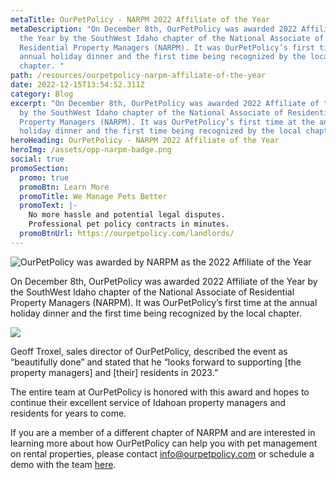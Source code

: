 ```yaml
---
metaTitle: OurPetPolicy - NARPM 2022 Affiliate of the Year
metaDescription: "On December 8th, OurPetPolicy was awarded 2022 Affiliate of
  the Year by the SouthWest Idaho chapter of the National Associate of
  Residential Property Managers (NARPM). It was OurPetPolicy’s first time at the
  annual holiday dinner and the first time being recognized by the local
  chapter. "
path: /resources/ourpetpolicy-narpm-affiliate-of-the-year
date: 2022-12-15T13:54:52.311Z
category: Blog
excerpt: "On December 8th, OurPetPolicy was awarded 2022 Affiliate of the Year
  by the SouthWest Idaho chapter of the National Associate of Residential
  Property Managers (NARPM). It was OurPetPolicy’s first time at the annual
  holiday dinner and the first time being recognized by the local chapter. "
heroHeading: OurPetPolicy - NARPM 2022 Affiliate of the Year
heroImg: /assets/opp-narpm-badge.png
social: true
promoSection:
  promo: true
  promoBtn: Learn More
  promoTitle: We Manage Pets Better
  promoText: |-
    No more hassle and potential legal disputes. 
    Professional pet policy contracts in minutes.
  promoBtnUrl: https://ourpetpolicy.com/landlords/
---
```

![OurPetPolicy was awarded by NARPM as the 2022 Affiliate of the Year](/assets/narpm_affiliate_of_the_year-2-.png)

On December 8th, OurPetPolicy was awarded 2022 Affiliate of the Year by the SouthWest Idaho chapter of the National Associate of Residential Property Managers (NARPM). It was OurPetPolicy’s first time at the annual holiday dinner and the first time being recognized by the local chapter. 

![](/assets/ourpetpolicy_narpm_award.png)

Geoff Troxel, sales director of OurPetPolicy, described the event as “beautifully done” and stated that he “looks forward to supporting \[the property managers] and \[their] residents in 2023.” 

The entire team at OurPetPolicy is honored with this award and hopes to continue their excellent service of Idahoan property managers and residents for years to come. 

If you are a member of a different chapter of NARPM and are interested in learning more about how OurPetPolicy can help you with pet management on rental properties, please contact [info@ourpetpolicy.com](mailto:info@ourpetpolicy.com) or schedule a demo with the team [here](https://landlordtech.com/request-demo/).